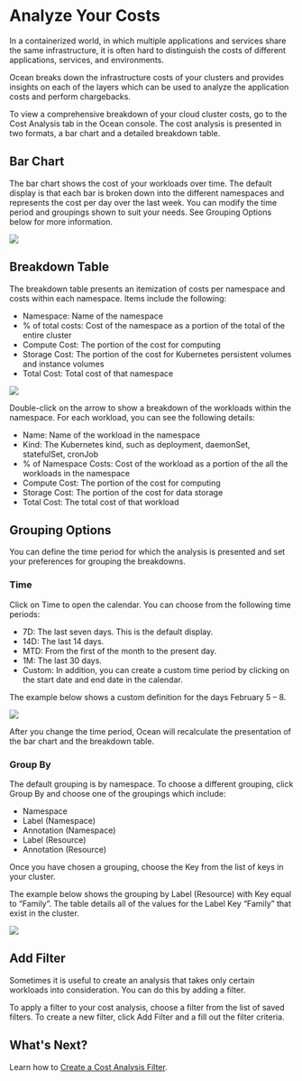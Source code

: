 # Analyze Your Costs

In a containerized world, in which multiple applications and services share the same infrastructure, it is often hard to distinguish the costs of different applications, services, and environments.

Ocean breaks down the infrastructure costs of your clusters and provides insights on each of the layers which can be used to analyze the application costs and perform chargebacks.

To view a comprehensive breakdown of your cloud cluster costs, go to the Cost Analysis tab in the Ocean console. The cost analysis is presented in two formats, a bar chart and a detailed breakdown table.

## Bar Chart

The bar chart shows the cost of your workloads over time. The default display is that each bar is broken down into the different namespaces and represents the cost per day over the last week. You can modify the time period and groupings shown to suit your needs. See Grouping Options below for more information.

<img src="/ocean/_media/tutorials-analyze-your-costs-01.png" />

## Breakdown Table

The breakdown table presents an itemization of costs per namespace and costs within each namespace. Items include the following:

* Namespace: Name of the namespace
* % of total costs: Cost of the namespace as a portion of the total of the entire cluster
* Compute Cost: The portion of the cost for computing
* Storage Cost: The portion of the cost for Kubernetes persistent volumes and instance volumes
* Total Cost: Total cost of that namespace

<img src="/ocean/_media/tutorials-analyze-your-costs-02.png" />

Double-click on the arrow to show a breakdown of the workloads within the namespace. For each workload, you can see the following details:

* Name: Name of the workload in the namespace
* Kind: The Kubernetes kind, such as deployment, daemonSet, statefulSet, cronJob
* % of Namespace Costs: Cost of the workload as a portion of the all the workloads in the namespace
* Compute Cost: The portion of the cost for computing
* Storage Cost: The portion of the cost for data storage
* Total Cost: The total cost of that workload

## Grouping Options

You can define the time period for which the analysis is presented and set your preferences for grouping the breakdowns.

### Time

Click on Time to open the calendar. You can choose from the following time periods:

* 7D: The last seven days. This is the default display.
* 14D: The last 14 days.
* MTD: From the first of the month to the present day.
* 1M: The last 30 days.
* Custom: In addition, you can create a custom time period by clicking on the start date and end date in the calendar.

The example below shows a custom definition for the days February 5 – 8.

<img src="/ocean/_media/tutorials-analyze-your-costs-03.png" />

After you change the time period, Ocean will recalculate the presentation of the bar chart and the breakdown table.

### Group By

The default grouping is by namespace. To choose a different grouping, click Group By and choose one of the groupings which include:

* Namespace
* Label (Namespace)
* Annotation (Namespace)
* Label (Resource)
* Annotation (Resource)

Once you have chosen a grouping, choose the Key from the list of keys in your cluster.

The example below shows the grouping by Label (Resource) with Key equal to “Family”. The table details all of the values for the Label Key “Family” that exist in the cluster.

<img src="/ocean/_media/tutorials-analyze-your-costs-04.png" />

## Add Filter

Sometimes it is useful to create an analysis that takes only certain workloads into consideration. You can do this by adding a filter.

To apply a filter to your cost analysis, choose a filter from the list of saved filters.
To create a new filter, click Add Filter and a fill out the filter criteria.

## What's Next?

Learn how to [Create a Cost Analysis Filter](ocean/tutorials/create-a-cost-filter.md).
